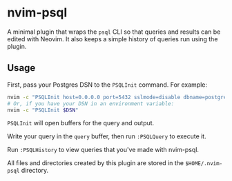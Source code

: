 # nvim-psql

A minimal plugin that wraps the `psql` CLI so that queries and results can be
edited with Neovim. It also keeps a simple history of queries run using the
plugin.

## Usage

First, pass your Postgres DSN to the `PSQLInit` command. For example:

```sh
nvim -c "PSQLInit host=0.0.0.0 port=5432 sslmode=disable dbname=postgres user=postgres"
# Or, if you have your DSN in an environment variable:
nvim -c "PSQLInit $DSN"
```

`PSQLInit` will open buffers for the query and output.

Write your query in the `query` buffer, then run `:PSQLQuery` to execute it.

Run `:PSQLHistory` to view queries that you've made with nvim-psql.

All files and directories created by this plugin are stored in the `$HOME/.nvim-psql` directory.
